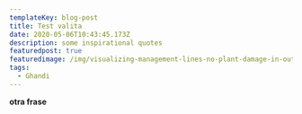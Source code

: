 ```yaml
---
templateKey: blog-post
title: Test valita
date: 2020-05-06T10:43:45.173Z
description: some inspirational quotes
featuredpost: true
featuredimage: /img/visualizing-management-lines-no-plant-damage-in-outer-zones-.png
tags:
  - Ghandi
---
```

**otra frase**